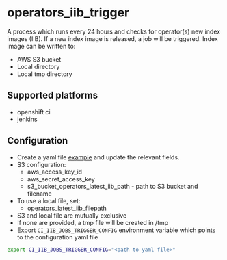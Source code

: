 # operators_iib_trigger

A process which runs every 24 hours and checks for operator(s) new index images (IIB).
If a new index image is released, a job will be triggered.
Index image can be written to:
- AWS S3 bucket
- Local directory
- Local tmp directory

## Supported platforms
- openshift ci
- jenkins

## Configuration

- Create a yaml file [example](../../../config-examples/ci-iib-jobs-trigger-config.example.yaml) and update the relevant fields.
- S3 configuration:
  - aws_access_key_id
  - aws_secret_access_key
  - s3_bucket_operators_latest_iib_path - path to S3 bucket and filename
- To use a local file, set:
  - operators_latest_iib_filepath
- S3 and local file are mutually exclusive
- If none are provided, a tmp file will be created in /tmp
- Export `CI_IIB_JOBS_TRIGGER_CONFIG` environment variable which points to the configuration yaml file

```bash
export CI_IIB_JOBS_TRIGGER_CONFIG="<path to yaml file>"
```
